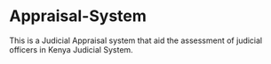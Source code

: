 # Appraisal-System
This is a Judicial Appraisal system that aid the assessment of judicial officers in Kenya Judicial System.
